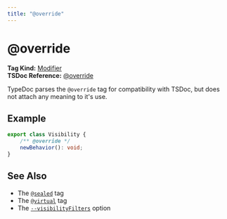```yaml
---
title: "@override"
---
```


# @override

**Tag Kind:** [Modifier](../tags.md#modifier-tags) <br>
**TSDoc Reference:** [@override](https://tsdoc.org/pages/tags/override/)

TypeDoc parses the `@override` tag for compatibility with TSDoc, but does not attach any meaning to it's use.

## Example

```ts
export class Visibility {
    /** @override */
    newBehavior(): void;
}
```

## See Also

- The [`@sealed`](sealed.md) tag
- The [`@virtual`](virtual.md) tag
- The [`--visibilityFilters`](../options/output.md#visibilityfilters) option
